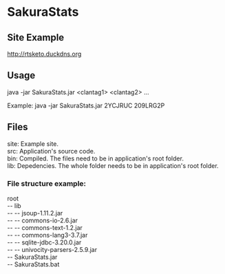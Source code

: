 # SakuraStats

## Site Example

http://rtsketo.duckdns.org



## Usage

java -jar SakuraStats.jar \<clantag1\> \<clantag2\> ...

Example: java -jar SakuraStats.jar 2YCJRUC 209LRG2P



## Files

site: Example site.<br>
src: Application's source code.<br>
bin: Compiled. The files need to be in application's root folder.<br>
lib: Depedencies. The whole folder needs to be in application's root folder.<br>




### File structure example:

root<br>
-- lib<br>
-- -- jsoup-1.11.2.jar<br>
-- -- commons-io-2.6.jar<br>
-- -- commons-text-1.2.jar<br>
-- -- commons-lang3-3.7.jar<br>
-- -- sqlite-jdbc-3.20.0.jar<br>
-- -- univocity-parsers-2.5.9.jar<br>
-- SakuraStats.jar<br>
-- SakuraStats.bat<br>